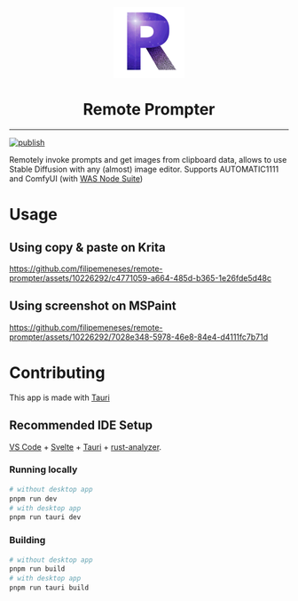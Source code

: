 <p align="center">
  <img src="design/logo.png" align="center" height="128" width="128"/>
</p>
<h1 align="center">Remote Prompter</h1>

---

[![publish](https://github.com/filipemeneses/remote-prompter/actions/workflows/main.yml/badge.svg)](https://github.com/filipevmeneses/remote-prompter/actions/workflows/main.yml)

Remotely invoke prompts and get images from clipboard data, allows to use Stable Diffusion with any (almost) image editor. Supports AUTOMATIC1111 and ComfyUI (with [WAS Node Suite](https://github.com/WASasquatch/was-node-suite-comfyui))


# Usage

## Using copy & paste on Krita
https://github.com/filipemeneses/remote-prompter/assets/10226292/c4771059-a664-485d-b365-1e26fde5d48c

## Using screenshot on MSPaint
https://github.com/filipemeneses/remote-prompter/assets/10226292/7028e348-5978-46e8-84e4-d4111fc7b71d

# Contributing

This app is made with [Tauri](https://tauri.app)

## Recommended IDE Setup

[VS Code](https://code.visualstudio.com/) + [Svelte](https://marketplace.visualstudio.com/items?itemName=svelte.svelte-vscode) + [Tauri](https://marketplace.visualstudio.com/items?itemName=tauri-apps.tauri-vscode) + [rust-analyzer](https://marketplace.visualstudio.com/items?itemName=rust-lang.rust-analyzer).

### Running locally

```sh
# without desktop app
pnpm run dev
# with desktop app
pnpm run tauri dev
```

### Building 

```sh
# without desktop app
pnpm run build
# with desktop app
pnpm run tauri build
```
